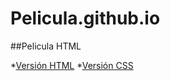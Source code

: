 # Pelicula.github.io
##Pelicula HTML


*[Versión HTML](https://marioglez08.github.io/PeliculaMarioGlez.github.io/VersionHTML_MarioGlez)
*[Versión CSS](https://marioglez08.github.io/PeliculaMarioGlez.github.io/VersionCSS_MarioGlez)
